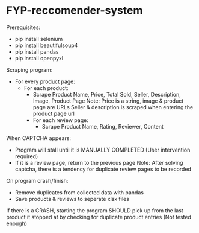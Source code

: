 # FYP-reccomender-system

Prerequisites:
- pip install selenium
- pip install beautifulsoup4
- pip install pandas
- pip install openpyxl

Scraping program:
- For every product page:
  - For each product:
    - Scrape Product Name, Price, Total Sold, Seller, Description, Image, Product Page
    Note: Price is a string, image & product page are URLs
          Seller & description is scraped when entering the product page url
    - For each review page:
      - Scrape Product Name, Rating, Reviewer, Content

When CAPTCHA appears:
- Program will stall until it is MANUALLY COMPLETED (User intervention required)
- If it is a review page, return to the previous page
    Note: After solving captcha, there is a tendency for duplicate review pages to be recorded

On program crash/finish:
- Remove duplicates from collected data with pandas
- Save products & reviews to seperate xlsx files

If there is a CRASH, starting the program SHOULD pick up from the last product it stopped at by checking for duplicate product entries (Not tested enough)
